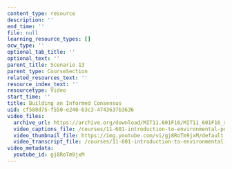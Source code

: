 ```yaml
---
content_type: resource
description: ''
end_time: ''
file: null
learning_resource_types: []
ocw_type: ''
optional_tab_title: ''
optional_text: ''
parent_title: Scenario 13
parent_type: CourseSection
related_resources_text: ''
resource_index_text: ''
resourcetype: Video
start_time: ''
title: Building an Informed Consensus
uid: cf588d75-f550-e240-63c3-4743637b3636
video_files:
  archive_url: https://archive.org/download/MIT11.601F16/MIT11_601F16_s13_300k.mp4
  video_captions_file: /courses/11-601-introduction-to-environmental-policy-and-planning-fall-2016/99a086bb88a25c85ac813baf4e0b6743_gj8RoTm9jxM.vtt
  video_thumbnail_file: https://img.youtube.com/vi/gj8RoTm9jxM/default.jpg
  video_transcript_file: /courses/11-601-introduction-to-environmental-policy-and-planning-fall-2016/72dd6eaf83f089b00fdec9e3e49762ce_gj8RoTm9jxM.pdf
video_metadata:
  youtube_id: gj8RoTm9jxM
---
```

